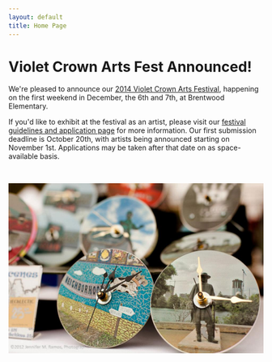 ```yaml
---
layout: default
title: Home Page
---
```


# Violet Crown Arts Fest Announced!

We're pleased to announce our <a href="artsfest.html">2014 Violet Crown Arts Festival</a>,
happening on the first weekend in December, the 6th and 7th, at Brentwood Elementary.

If you'd like to exhibit at the festival as an artist, please visit our
<a href="artsfest_apply.html">festival guidelines and application page</a> for more
information. Our first submission deadline is October 20th, with artists being announced
starting on November 1st.  Applications may be taken after that date on as space-available
basis.

<br>

<a href="artsfest.html"><img src="img/vccw_clocks.jpg" class="img-responsive well"></a>
